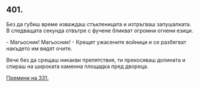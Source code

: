 ## 401.

Без да губиш време изваждаш стъкленицата и изтръгваш
запушалката. В следващата секунда отвътре с фучене бликват
огромни огнени езици.

\- Магьосник! Магьосник! - Крещят ужасените войници и се разбягват
накъдето им видят очите.

Вече без да срещаш никакви препятствия, ти прекосяваш долината и
спираш на широката каменна площадка пред двореца.

[Премини на 331.](./331)
